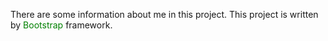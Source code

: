 There are some information about me in this project.
This project is written by <font style="color:green"> Bootstrap </font> framework.
